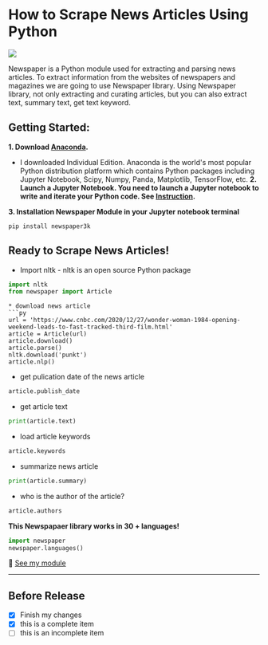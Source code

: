 # How to Scrape News Articles Using Python
![](https://images.unsplash.com/photo-1504711434969-e33886168f5c?ixlib=rb-1.2.1&ixid=MXwxMjA3fDB8MHxwaG90by1wYWdlfHx8fGVufDB8fHw%3D&auto=format&fit=crop&w=1350&q=80)

Newspaper is a Python module used for extracting and parsing news articles. To extract information from the websites of newspapers and magazines we are going to use Newspaper library.
Using Newspaper library, not only extracting and curating articles, but you can also extract text, summary text, get text keyword.


## Getting Started:
**1. Download [Anaconda](https://docs.anaconda.com/anaconda/user-guide/tasks/install-packages/).**
* I downloaded Individual Edition. Anaconda is the world's most popular Python distribution platform which contains Python packages including Jupyter Notebook, Scipy, Numpy, Panda, Matplotlib, TensorFlow, etc. 
**2. Launch a Jupyter Notebook. You need to launch a Jupyter notebook to write and iterate your Python code. See [Instruction](https://www.codecademy.com/articles/how-to-use-jupyter-notebooks/).**

**3. Installation Newspaper Module in your Jupyter notebook terminal**
```
pip install newspaper3k
```

## Ready to Scrape News Articles!

* Import nltk - nltk is an open source Python package
```py
import nltk
from newspaper import Article
```
```
* download news article
```py
url = 'https://www.cnbc.com/2020/12/27/wonder-woman-1984-opening-weekend-leads-to-fast-tracked-third-film.html'
article = Article(url)
article.download()
article.parse()
nltk.download('punkt')
article.nlp()
```

* get pulication date of the news article
```py
article.publish_date
```

* get article text
```py
print(article.text)
```

* load article keywords
```py
article.keywords
```

* summarize news article 
```py
print(article.summary)
```

* who is the author of the article?
```py
article.authors
```

**This Newspapaer library works in 30 + languages!**
```py
import newspaper
newspaper.languages()
```


:file_folder: [See my module](https://github.com/Conniekoh/Web-Scrapping/blob/master/codility/How%20to%20Scrap%20News%20Article.ipynb)
___
## Before Release
- [x] Finish my changes
- [x] this is a complete item
- [ ] this is an incomplete item
